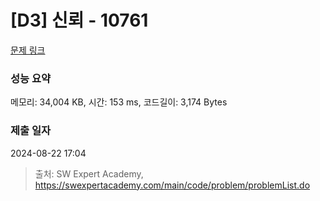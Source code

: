 # [D3] 신뢰 - 10761 

[문제 링크](https://swexpertacademy.com/main/code/problem/problemDetail.do?contestProbId=AXSVc1TqEAYDFAQT) 

### 성능 요약

메모리: 34,004 KB, 시간: 153 ms, 코드길이: 3,174 Bytes

### 제출 일자

2024-08-22 17:04



> 출처: SW Expert Academy, https://swexpertacademy.com/main/code/problem/problemList.do
